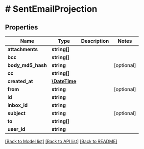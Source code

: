 # # SentEmailProjection

## Properties

Name | Type | Description | Notes
------------ | ------------- | ------------- | -------------
**attachments** | **string[]** |  | 
**bcc** | **string[]** |  | 
**body_md5_hash** | **string** |  | [optional] 
**cc** | **string[]** |  | 
**created_at** | [**\DateTime**](\DateTime.md) |  | 
**from** | **string** |  | [optional] 
**id** | **string** |  | 
**inbox_id** | **string** |  | 
**subject** | **string** |  | [optional] 
**to** | **string[]** |  | 
**user_id** | **string** |  | 

[[Back to Model list]](../../README.md#documentation-for-models) [[Back to API list]](../../README.md#documentation-for-api-endpoints) [[Back to README]](../../README.md)


